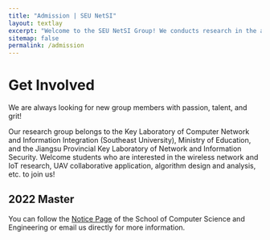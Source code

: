 ```yaml
---
title: "Admission | SEU NetSI"
layout: textlay
excerpt: "Welcome to the SEU NetSI Group! We conducts research in the area of Internet of Things and Swarm Intelligence. Our goal is to provide theoretically sound analysis as well as build practically working systems."
sitemap: false
permalink: /admission
---
```


<div class="page-container">

# Get Involved

We are always looking for new group members with passion, talent, and grit!

Our research group belongs to the Key Laboratory of Computer Network and Information Integration (Southeast University), Ministry of Education, and the Jiangsu Provincial Key Laboratory of Network and Information Security. Welcome students who are interested in the wireless network and IoT research, UAV collaborative application, algorithm design and analysis, etc. to join us!

## 2022 Master
You can follow the [Notice Page](https://cse.seu.edu.cn/22646/list.htm) of the School of Computer Science and Engineering or email us directly for more information.

</div>